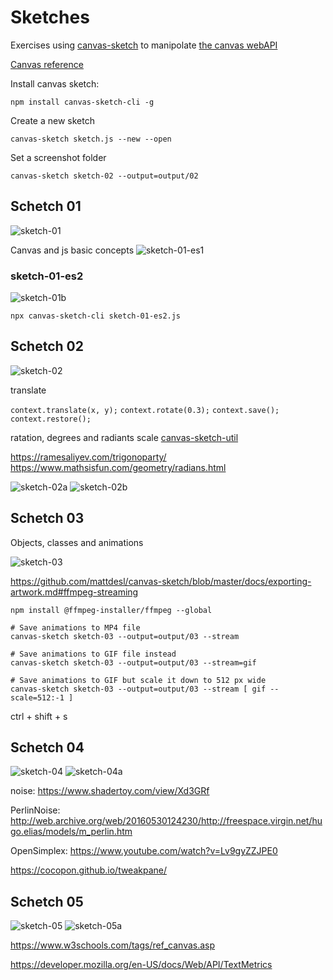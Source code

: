 # Sketches

Exercises using [canvas-sketch](https://github.com/mattdesl/canvas-sketch) to manipolate [the canvas webAPI](https://developer.mozilla.org/en-US/docs/Web/API/Canvas_API)

[Canvas reference](https://www.w3schools.com/tags/ref_canvas.asp)

Install canvas sketch:

```
npm install canvas-sketch-cli -g
```

Create a new sketch

```
canvas-sketch sketch.js --new --open
```

Set a screenshot folder

```
canvas-sketch sketch-02 --output=output/02
```

## Schetch 01

![sketch-01](docs/sketch-01.png)

Canvas and js basic concepts
![sketch-01-es1](https://codepen.io/Lichfolky/pen/QWQBaMW)

### sketch-01-es2

![sketch-01b](docs/sketch-01b.png)

`npx canvas-sketch-cli sketch-01-es2.js`

## Schetch 02

![sketch-02](docs/sketch-02.png)

translate

`context.translate(x, y);`
`context.rotate(0.3);`
`context.save();`
`context.restore();`

ratation, degrees and radiants
scale
[canvas-sketch-util](https://github.com/mattdesl/canvas-sketch-util)

https://ramesaliyev.com/trigonoparty/
https://www.mathsisfun.com/geometry/radians.html

![sketch-02a](docs/sketch-02a.png)
![sketch-02b](docs/sketch-02b.png)

## Schetch 03

Objects, classes and animations

![sketch-03](docs/sketch-03.gif)

https://github.com/mattdesl/canvas-sketch/blob/master/docs/exporting-artwork.md#ffmpeg-streaming

```
npm install @ffmpeg-installer/ffmpeg --global
```

```
# Save animations to MP4 file
canvas-sketch sketch-03 --output=output/03 --stream

# Save animations to GIF file instead
canvas-sketch sketch-03 --output=output/03 --stream=gif

# Save animations to GIF but scale it down to 512 px wide
canvas-sketch sketch-03 --output=output/03 --stream [ gif --scale=512:-1 ]
```

ctrl + shift + s

## Schetch 04

![sketch-04](docs/sketch-04.gif)
![sketch-04a](docs/sketch-04a.gif)

noise:
https://www.shadertoy.com/view/Xd3GRf

PerlinNoise:
http://web.archive.org/web/20160530124230/http://freespace.virgin.net/hugo.elias/models/m_perlin.htm

OpenSimplex:
https://www.youtube.com/watch?v=Lv9gyZZJPE0

https://cocopon.github.io/tweakpane/

## Schetch 05

![sketch-05](docs/sketch-05.png)
![sketch-05a](docs/sketch-05a.png)

https://www.w3schools.com/tags/ref_canvas.asp

https://developer.mozilla.org/en-US/docs/Web/API/TextMetrics

